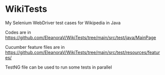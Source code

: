# WikiTests 

My Selenium WebDriver test cases for Wikipedia in Java

Codes are in https://github.com/EleanoraV/WikiTests/tree/main/src/test/java/MainPage 

Cucumber feature files are in  https://github.com/EleanoraV/WikiTests/tree/main/src/test/resources/features/

TestNG file can be used to run some tests in parallel


